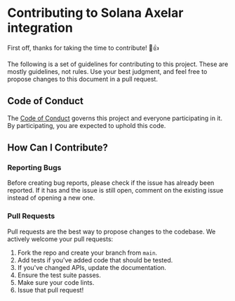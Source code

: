 # Contributing to Solana Axelar integration

First off, thanks for taking the time to contribute! 🎉👍

The following is a set of guidelines for contributing to this project. These are mostly guidelines, not rules. Use your best judgment, and feel free to propose changes to this document in a pull request.

## Code of Conduct

The [Code of Conduct](CODE_OF_CONDUCT.md) governs this project and everyone participating in it. By participating, you are expected to uphold this code.

## How Can I Contribute?

### Reporting Bugs

Before creating bug reports, please check if the issue has already been reported. If it has and the issue is still open, comment on the existing issue instead of opening a new one.

### Pull Requests

Pull requests are the best way to propose changes to the codebase. We actively welcome your pull requests:

1. Fork the repo and create your branch from `main`.
2. Add tests if you've added code that should be tested.
3. If you've changed APIs, update the documentation.
4. Ensure the test suite passes.
5. Make sure your code lints.
6. Issue that pull request!
